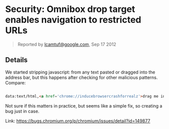 # Security: Omnibox drop target enables navigation to restricted URLs

> Reported by lcamtuf@google.com, Sep 17 2012

## Details

We started stripping javascript: from any text pasted or dragged into the address bar, but this happens after checking for other malicious patterns. Compare:

``` html

data:text/html,<a href='chrome://inducebrowsercrashforrealz'>drag me into the address bar first</a>, <a href='javascript:chrome://inducebrowsercrashforrealz'>try me next</a>

```

Not sure if this matters in practice, but seems like a simple fix, so creating a bug just in case.

Link: https://bugs.chromium.org/p/chromium/issues/detail?id=149877
